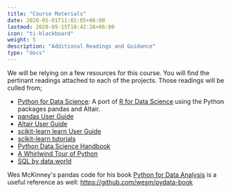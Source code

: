 ```yaml
---
title: "Course Materials"
date: 2020-05-01T11:02:05+06:00
lastmod: 2020-09-15T10:42:26+06:00
icon: "ti-blackboard"
weight: 5
description: "Additional Readings and Guidance"
type: "docs"
---
```


We will be relying on a few resources for this course. You will find the pertinant readings attached to each of the projects.  Those readings will be culled from;

- [Python for Data Science](https://byuidatascience.github.io/python4ds/): A port of [R for Data Science](https://r4ds.had.co.nz/index.html) using the Python packages pandas and Altair.
- [pandas User Guide](https://pandas.pydata.org/pandas-docs/stable/user_guide/index.html)
- [Altair User Guide](https://altair-viz.github.io/)
- [scikit-learn learn User Guide](https://scikit-learn.org/stable/user_guide.html)
- [scikit-learn tutorials](https://scikit-learn.org/stable/tutorial/index.html)
- [Python Data Science Handbook](https://jakevdp.github.io/PythonDataScienceHandbook/)
- [A Whirlwind Tour of Python](https://jakevdp.github.io/WhirlwindTourOfPython/)
- [SQL by data.world](https://docs.data.world/documentation/sql/concepts/basic/intro.html)

Wes McKinney's pandas code for his book [Python for Data Analysis]() is a useful reference as well: <https://github.com/wesm/pydata-book>